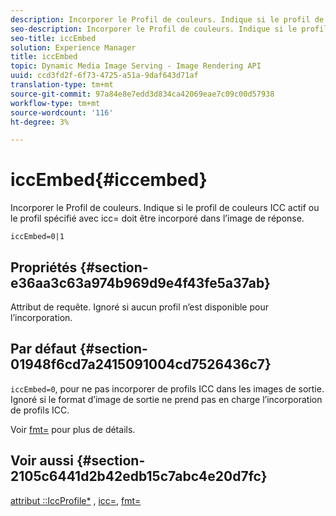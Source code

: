 ```yaml
---
description: Incorporer le Profil de couleurs. Indique si le profil de couleurs ICC actif ou le profil spécifié avec icc= doit être incorporé dans l’image de réponse.
seo-description: Incorporer le Profil de couleurs. Indique si le profil de couleurs ICC actif ou le profil spécifié avec icc= doit être incorporé dans l’image de réponse.
seo-title: iccEmbed
solution: Experience Manager
title: iccEmbed
topic: Dynamic Media Image Serving - Image Rendering API
uuid: ccd3fd2f-6f73-4725-a51a-9daf643d71af
translation-type: tm+mt
source-git-commit: 97a84e8e7edd3d834ca42069eae7c09c00d57938
workflow-type: tm+mt
source-wordcount: '116'
ht-degree: 3%

---
```



# iccEmbed{#iccembed}

Incorporer le Profil de couleurs. Indique si le profil de couleurs ICC actif ou le profil spécifié avec icc= doit être incorporé dans l’image de réponse.

`iccEmbed=0|1`

## Propriétés {#section-e36aa3c63a974b969d9e4f43fe5a37ab}

Attribut de requête. Ignoré si aucun profil n’est disponible pour l’incorporation.

## Par défaut {#section-01948f6cd7a2415091004cd7526436c7}

`iccEmbed=0`, pour ne pas incorporer de profils ICC dans les images de sortie. Ignoré si le format d’image de sortie ne prend pas en charge l’incorporation de profils ICC.

Voir [fmt=](../../../../../is-api/http-ref/image-serving-api-ref/c-http-protocol-reference/c-command-reference/r-is-http-fmt.md#reference-cdf10043423b45ba9fe15157fb3ae37a) pour plus de détails.

## Voir aussi {#section-2105c6441d2b42edb15c7abc4e20d7fc}

[attribut ::IccProfile*](../../../../../is-api/image-catalog/image-serving-api-ref/c-image-catalog-reference/c-icc-profile-map-reference/c-icc-profile-map-reference.md#concept-57b9148ce55249cd825cb7ee19ed057c) ,  [icc=](../../../../../is-api/http-ref/image-serving-api-ref/c-http-protocol-reference/c-command-reference/r-icc.md#reference-182b5679e21e4df3b4d330535a5a7517),  [fmt=](../../../../../is-api/http-ref/image-serving-api-ref/c-http-protocol-reference/c-command-reference/r-is-http-fmt.md#reference-cdf10043423b45ba9fe15157fb3ae37a)
